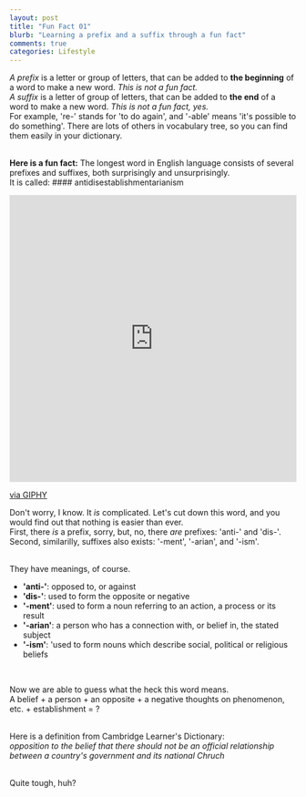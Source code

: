 ```yaml
---
layout: post
title: "Fun Fact 01"
blurb: "Learning a prefix and a suffix through a fun fact"
comments: true
categories: Lifestyle
---
```

*A prefix* is a letter or group of letters, that can be added to __the beginning__ of a word to make a new word. *This is not a fun fact.*<br />
*A suffix* is a letter of group of letters, that can be added to __the end__ of a word to make a new word. *This is not a fun fact, yes.*<br />
For example, 're-' stands for 'to do again', and '-able' means 'it's possible to do something'. There are lots of others in vocabulary tree, so you can find them easily in your dictionary.<br /><br />

__Here is a fun fact:__ The longest word in English language consists of several prefixes and suffixes, both surprisingly and unsurprisingly.<br />
It is called: #### antidisestablishmentarianism

<div style="width:100%;height:0;padding-bottom:100%;position:relative;"><iframe src="https://giphy.com/embed/wPE3PC7Qoo2wnDon5E" width="100%" height="100%" style="position:absolute" frameBorder="0" class="giphy-embed" allowFullScreen></iframe></div><p><a href="https://giphy.com/gifs/disneychannelofficial-disney-channel-disneychannel-bunkd-wPE3PC7Qoo2wnDon5E">via GIPHY</a></p>

Don't worry, I know. It *is* complicated. Let's cut down this word, and you would find out that nothing is easier than ever.<br />
First, there *is* a prefix, sorry, but, no, there *are* prefixes: 'anti-' and 'dis-'.<br />
Second, similarilly, suffixes also exists: '-ment', '-arian', and '-ism'.<br /><br />

They have meanings, of course.<br />
  + __'anti-'__: opposed to, or against
  + __'dis-'__: used to form the opposite or negative
  + __'-ment'__: used to form a noun referring to an action, a process or its result
  + __'-arian'__: a person who has a connection with, or belief in, the stated subject
  + __'-ism'__: 'used to form nouns which describe social, political or religious beliefs
<br />

Now we are able to guess what the heck this word means. <br />
A belief + a person + an opposite + a negative thoughts on phenomenon, etc. + establishment = ? <br /><br />

Here is a definition from Cambridge Learner's Dictionary: <br/>
*opposition to the belief that there should not be an official relationship between a country's government and its national Chruch* <br /><br />

Quite tough, huh?
